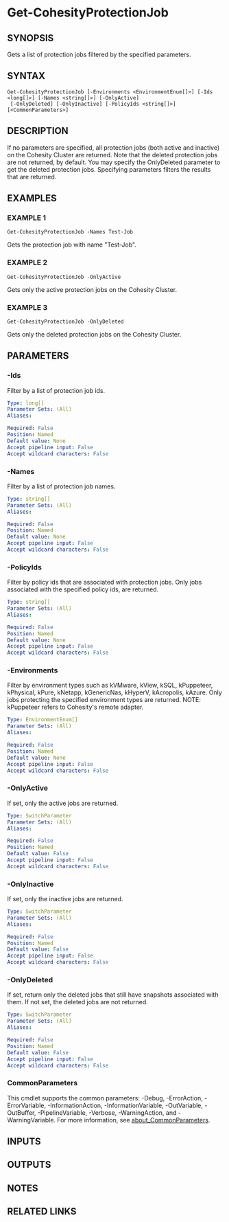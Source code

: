 
# Get-CohesityProtectionJob

## SYNOPSIS
Gets a list of protection jobs filtered by the specified parameters.

## SYNTAX

```
Get-CohesityProtectionJob [-Environments <EnvironmentEnum[]>] [-Ids <long[]>] [-Names <string[]>] [-OnlyActive]
 [-OnlyDeleted] [-OnlyInactive] [-PolicyIds <string[]>] [<CommonParameters>]
```

## DESCRIPTION
If no parameters are specified, all protection jobs (both active and inactive) on the Cohesity Cluster are returned.
Note that the deleted protection jobs are not returned, by default.
You may specify the OnlyDeleted parameter to get the deleted protection jobs.
Specifying parameters filters the results that are returned.

## EXAMPLES

### EXAMPLE 1
```
Get-CohesityProtectionJob -Names Test-Job
```

Gets the protection job with name "Test-Job".

### EXAMPLE 2
```
Get-CohesityProtectionJob -OnlyActive
```

Gets only the active protection jobs on the Cohesity Cluster.

### EXAMPLE 3
```
Get-CohesityProtectionJob -OnlyDeleted
```

Gets only the deleted protection jobs on the Cohesity Cluster.

## PARAMETERS

### -Ids
Filter by a list of protection job ids.

```yaml
Type: long[]
Parameter Sets: (All)
Aliases:

Required: False
Position: Named
Default value: None
Accept pipeline input: False
Accept wildcard characters: False
```

### -Names
Filter by a list of protection job names.

```yaml
Type: string[]
Parameter Sets: (All)
Aliases:

Required: False
Position: Named
Default value: None
Accept pipeline input: False
Accept wildcard characters: False
```

### -PolicyIds
Filter by policy ids that are associated with protection jobs.
Only jobs associated with the specified policy ids, are returned.

```yaml
Type: string[]
Parameter Sets: (All)
Aliases:

Required: False
Position: Named
Default value: None
Accept pipeline input: False
Accept wildcard characters: False
```

### -Environments
Filter by environment types such as kVMware, kView, kSQL, kPuppeteer, kPhysical, kPure, kNetapp, kGenericNas, kHyperV, kAcropolis, kAzure.
Only jobs protecting the specified environment types are returned.
NOTE: kPuppeteer refers to Cohesity's remote adapter.

```yaml
Type: EnvironmentEnum[]
Parameter Sets: (All)
Aliases:

Required: False
Position: Named
Default value: None
Accept pipeline input: False
Accept wildcard characters: False
```

### -OnlyActive
If set, only the active jobs are returned.

```yaml
Type: SwitchParameter
Parameter Sets: (All)
Aliases:

Required: False
Position: Named
Default value: False
Accept pipeline input: False
Accept wildcard characters: False
```

### -OnlyInactive
If set, only the inactive jobs are returned.

```yaml
Type: SwitchParameter
Parameter Sets: (All)
Aliases:

Required: False
Position: Named
Default value: False
Accept pipeline input: False
Accept wildcard characters: False
```

### -OnlyDeleted
If set, return only the deleted jobs that still have snapshots associated with them.
If not set, the deleted jobs are not returned.

```yaml
Type: SwitchParameter
Parameter Sets: (All)
Aliases:

Required: False
Position: Named
Default value: False
Accept pipeline input: False
Accept wildcard characters: False
```

### CommonParameters
This cmdlet supports the common parameters: -Debug, -ErrorAction, -ErrorVariable, -InformationAction, -InformationVariable, -OutVariable, -OutBuffer, -PipelineVariable, -Verbose, -WarningAction, and -WarningVariable. For more information, see [about_CommonParameters](http://go.microsoft.com/fwlink/?LinkID=113216).

## INPUTS

## OUTPUTS

## NOTES

## RELATED LINKS

